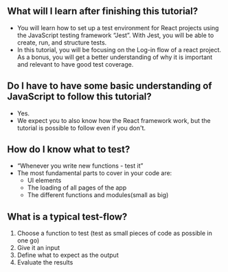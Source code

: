 ## What will I learn after finishing this tutorial?
-  You will learn how to set up a test environment for React projects using the JavaScript testing framework “Jest”. With Jest, you will be able to create, run, and structure tests. 
-  In this tutorial, you will be focusing on the Log-in flow of a react project. As a bonus, you will get a better understanding of why it is important and relevant to have good test coverage.

## Do I have to have some basic understanding of JavaScript to follow this tutorial?
- Yes. 
- We expect you to also know how the React framework work, but the tutorial is possible to follow even if you don't. 

## How do I know what to test?
- “Whenever you write new functions - test it”
- The most fundamental parts to cover in your code are:
  - UI elements
  - The loading of all pages of the app
  - The different functions and modules(small as big) 

## What is a typical test-flow?
1. Choose a function to test (test as small pieces of code as possible in one go)
2. Give it an input
3. Define what to expect as the output
4. Evaluate the results 
